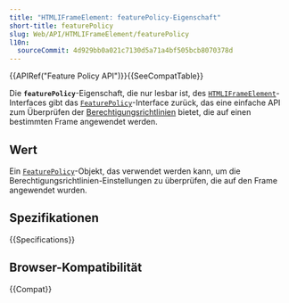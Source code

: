 ```yaml
---
title: "HTMLIFrameElement: featurePolicy-Eigenschaft"
short-title: featurePolicy
slug: Web/API/HTMLIFrameElement/featurePolicy
l10n:
  sourceCommit: 4d929bb0a021c7130d5a71a4bf505bcb8070378d
---
```


{{APIRef("Feature Policy API")}}{{SeeCompatTable}}

Die **`featurePolicy`**-Eigenschaft, die nur lesbar ist, des [`HTMLIFrameElement`](/de/docs/Web/API/HTMLIFrameElement)-Interfaces gibt das [`FeaturePolicy`](/de/docs/Web/API/FeaturePolicy)-Interface zurück, das eine einfache API zum Überprüfen der [Berechtigungsrichtlinien](/de/docs/Web/HTTP/Guides/Permissions_Policy) bietet, die auf einen bestimmten Frame angewendet werden.

## Wert

Ein [`FeaturePolicy`](/de/docs/Web/API/FeaturePolicy)-Objekt, das verwendet werden kann, um die Berechtigungsrichtlinien-Einstellungen zu überprüfen, die auf den Frame angewendet wurden.

## Spezifikationen

{{Specifications}}

## Browser-Kompatibilität

{{Compat}}
